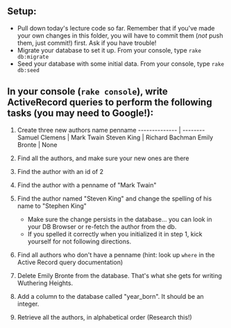 ## Setup:

- Pull down today's lecture code so far.  Remember that if you've made your own changes in this folder, you will have to commit them (_not_ push them, just commit!) first.  Ask if you have trouble!
- Migrate your database to set it up.  From your console, type `rake db:migrate`
- Seed your database with some initial data.  From your console, type `rake db:seed`

## In your console (`rake console`), write ActiveRecord queries to perform the following tasks (you may need to Google!):


1. Create three new authors
           name      penname
    -------------- | --------
    Samuel Clemens | Mark Twain
    Steven King    | Richard Bachman
    Emily Bronte   | None

2. Find all the authors, and make sure your new ones are there

3. Find the author with an id of 2

4. Find the author with a penname of "Mark Twain"

5. Find the author named "Steven King" and change the spelling of his name to "Stephen King"
    - Make sure the change persists in the database... you can look in your DB Browser or re-fetch the author from the db.
    - If you spelled it correctly when you initialized it in step 1, kick yourself for not following directions.

6. Find all authors who don't have a penname (hint: look up `where` in the Active Record query documentation)

7. Delete Emily Bronte from the database.  That's what she gets for writing Wuthering Heights.

8. Add a column to the database called "year_born".  It should be an integer.

9. Retrieve all the authors, in alphabetical order (Research this!)

